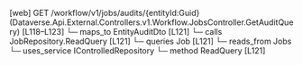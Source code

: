 [web] GET /workflow/v1/jobs/audits/{entityId:Guid}  (Dataverse.Api.External.Controllers.v1.Workflow.JobsController.GetAuditQuery)  [L118–L123]
  └─ maps_to EntityAuditDto [L121]
  └─ calls JobRepository.ReadQuery [L121]
  └─ queries Job [L121]
    └─ reads_from Jobs
  └─ uses_service IControlledRepository<Job>
    └─ method ReadQuery [L121]

